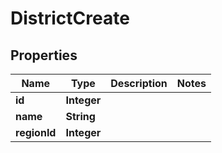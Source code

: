 # DistrictCreate

## Properties
Name | Type | Description | Notes
------------ | ------------- | ------------- | -------------
**id** | **Integer** |  | 
**name** | **String** |  | 
**regionId** | **Integer** |  | 
